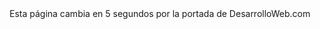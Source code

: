 <html>
<head>
<title>Redirigir al navegador a otra URL</title>

</head>
<body>
Esta página cambia en 5 segundos por la portada de DesarrolloWeb.com
</body>
</html>
